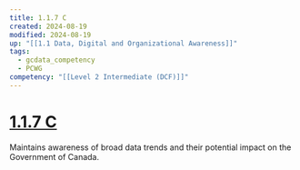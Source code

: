 ```yaml
---
title: 1.1.7 C
created: 2024-08-19
modified: 2024-08-19
up: "[[1.1 Data, Digital and Organizational Awareness]]"
tags:
  - gcdata_competency
  - PCWG
competency: "[[Level 2 Intermediate (DCF)]]"
---
```

# [1.1.7 C](1.1.7%20C.md)
Maintains awareness of broad data trends and their potential impact on the Government of Canada.
